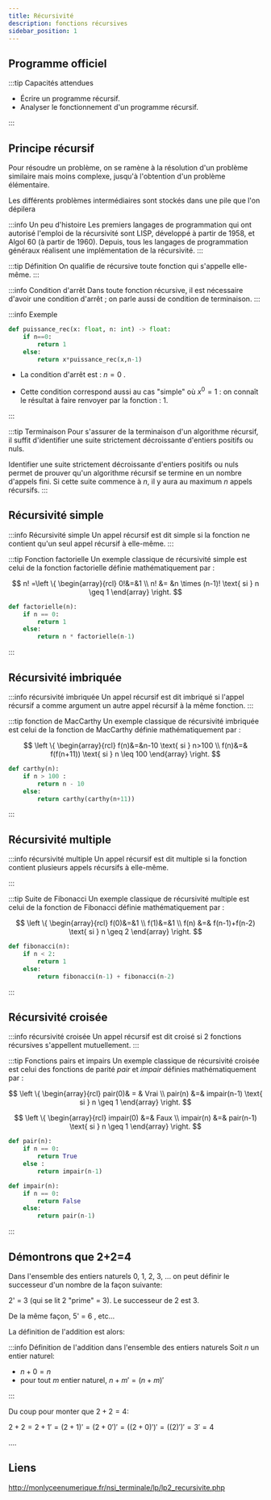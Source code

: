 ```yaml
---
title: Récursivité
description: fonctions récursives
sidebar_position: 1
---
```


## Programme officiel

:::tip Capacités attendues

- Écrire un programme récursif.
- Analyser le fonctionnement d'un programme récursif.

:::

## Principe récursif

Pour résoudre un problème, on se ramène à la résolution d'un problème similaire mais moins complexe, jusqu'à l'obtention d'un problème élémentaire.

Les différents problèmes intermédiaires sont stockés dans une pile que l'on dépilera

:::info Un peu d'histoire
Les premiers langages de programmation qui ont autorisé l'emploi de la récursivité sont LISP, développé à partir de 1958, et Algol 60 (à partir de 1960). Depuis, tous les langages de programmation généraux réalisent une implémentation de la récursivité.
:::

:::tip Définition
On qualifie de récursive toute fonction qui s'appelle elle-même.
:::

:::info Condition d'arrêt
Dans toute fonction récursive, il est nécessaire d'avoir une condition d'arrêt ; on parle aussi de condition de terminaison.
:::

:::info Exemple

```python
def puissance_rec(x: float, n: int) -> float:
    if n==0:
        return 1
    else:
        return x*puissance_rec(x,n-1)
```

- La condition d'arrêt est : $n=0$ .

- Cette condition correspond aussi au cas "simple" où $x^0=1$ : on connaît le résultat à faire renvoyer par la fonction : 1.

:::

:::tip Terminaison
Pour s'assurer de la terminaison d'un algorithme récursif, il suffit d'identifier une suite strictement décroissante d'entiers positifs ou nuls.

Identifier une suite strictement décroissante d'entiers positifs ou nuls permet de prouver qu'un algorithme récursif se termine en un nombre d'appels fini. Si cette suite commence à $n$, il y aura au maximum $n$ appels récursifs.
:::

## Récursivité simple

:::info Récursivité simple
Un appel récursif est dit simple si la fonction ne contient qu'un seul appel récursif à elle-même.
:::

:::tip Fonction factorielle
Un exemple classique de récursivité simple est celui de la fonction factorielle définie mathématiquement par :

$$
n! =\left \{
\begin{array}{rcl}
0!&=&1 \\
n! &= &n \times (n-1)! \text{ si } n \geq 1
\end{array}
\right.
$$

```python
def factorielle(n):
    if n == 0:
        return 1
    else:
        return n * factorielle(n-1)
```

:::

## Récursivité imbriquée

:::info récursivité imbriquée
Un appel récursif est dit imbriqué si l'appel récursif a comme argument un autre appel récursif à la même fonction.
:::

:::tip fonction de MacCarthy
Un exemple classique de récursivité imbriquée est celui de la fonction de MacCarthy définie mathématiquement par :

$$
\left \{
\begin{array}{rcl}
f(n)&=&n-10 \text{ si } n>100 \\
f(n)&=& f(f(n+11)) \text{ si } n \leq 100
\end{array}
\right.
$$

```python
def carthy(n):
    if n > 100 :
        return n - 10
    else:
        return carthy(carthy(n+11))
```

:::

## Récursivité multiple

:::info récursivité multiple
Un appel récursif est dit multiple si la fonction contient plusieurs appels récursifs à elle-même.

:::

:::tip Suite de Fibonacci
Un exemple classique de récursivité multiple est celui de la fonction de Fibonacci définie mathématiquement par :

$$
\left \{
\begin{array}{rcl}
f(0)&=&1 \\
f(1)&=&1 \\
f(n) &=& f(n-1)+f(n-2) \text{ si } n \geq 2
\end{array}
\right.
$$

```python
def fibonacci(n):
    if n < 2:
        return 1
    else:
        return fibonacci(n-1) + fibonacci(n-2)
```

:::

## Récursivité croisée

:::info récursivité croisée
Un appel récursif est dit croisé si 2 fonctions récursives s'appellent mutuellement.
:::

:::tip Fonctions pairs et impairs
Un exemple classique de récursivité croisée est celui des fonctions de parité $pair$ et $impair$ définies mathématiquement par :

$$
\left \{
\begin{array}{rcl}
pair(0)& = & Vrai \\
pair(n) &=& impair(n-1) \text{ si } n \geq 1
\end{array}
\right.
$$

$$
\left \{
\begin{array}{rcl}
impair(0) &=& Faux \\
impair(n) &=& pair(n-1) \text{ si } n \geq 1
\end{array}
\right.
$$

```python
def pair(n):
    if n == 0:
        return True
    else :
        return impair(n-1)

def impair(n):
    if n == 0:
        return False
    else:
        return pair(n-1)
```

:::

## Démontrons que 2+2=4

Dans l'ensemble des entiers naturels 0, 1, 2, 3, ... on peut définir le successeur d'un nombre de la façon suivante:

2' = 3 (qui se lit 2 "prime" = 3). Le successeur de 2 est 3.

De la même façon, 5' = 6 , etc...

La définition de l'addition est alors:

:::info Définition de l'addition dans l'ensemble des entiers naturels
Soit $n$ un entier naturel:

- $n+0=n$
- pour tout $m$ entier naturel, $n+m'=(n+m)'$

:::

Du coup pour monter que $2+2=4$:

$2+2 = 2+1' = (2+1)' = (2+0')' = ((2+0)')' = ((2)')'=3'=4$

....

## Liens

http://monlyceenumerique.fr/nsi_terminale/lp/lp2_recursivite.php
